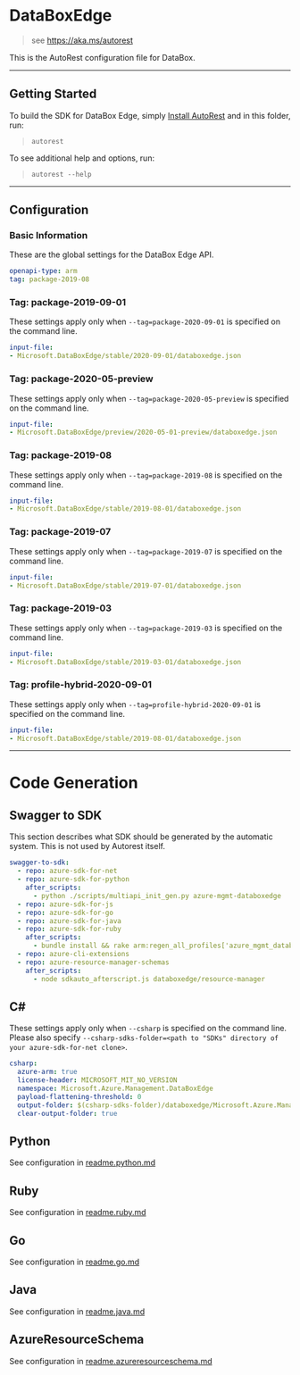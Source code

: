   # DataBoxEdge

  > see https://aka.ms/autorest

  This is the AutoRest configuration file for DataBox.



  ---
  ## Getting Started
  To build the SDK for DataBox Edge, simply [Install AutoRest](https://aka.ms/autorest/install) and in this folder, run:

  > `autorest`

  To see additional help and options, run:

  > `autorest --help`
  ---

  ## Configuration



  ### Basic Information
  These are the global settings for the DataBox Edge API.

  ``` yaml
  openapi-type: arm
  tag: package-2019-08
  ```

  ### Tag: package-2019-09-01

  These settings apply only when `--tag=package-2020-09-01` is specified on the command line.

  ``` yaml $(tag) == 'package-2019-09-01'
  input-file:
  - Microsoft.DataBoxEdge/stable/2020-09-01/databoxedge.json
  ```

  ### Tag: package-2020-05-preview

  These settings apply only when `--tag=package-2020-05-preview` is specified on the command line.

  ``` yaml $(tag) == 'package-2020-05-preview'
  input-file:
  - Microsoft.DataBoxEdge/preview/2020-05-01-preview/databoxedge.json
  ```

  ### Tag: package-2019-08

  These settings apply only when `--tag=package-2019-08` is specified on the command line.

  ``` yaml $(tag) == 'package-2019-08'
  input-file:
  - Microsoft.DataBoxEdge/stable/2019-08-01/databoxedge.json
  ```

  ### Tag: package-2019-07

  These settings apply only when `--tag=package-2019-07` is specified on the command line.

  ``` yaml $(tag) == 'package-2019-07'
  input-file:
  - Microsoft.DataBoxEdge/stable/2019-07-01/databoxedge.json
  ```

  ### Tag: package-2019-03

  These settings apply only when `--tag=package-2019-03` is specified on the command line.

  ``` yaml $(tag) == 'package-2019-03'
  input-file:
  - Microsoft.DataBoxEdge/stable/2019-03-01/databoxedge.json
  ```

  ### Tag: profile-hybrid-2020-09-01

  These settings apply only when `--tag=profile-hybrid-2020-09-01` is specified on the command line.

  ``` yaml $(tag) == 'profile-hybrid-2020-09-01'
  input-file:
  - Microsoft.DataBoxEdge/stable/2019-08-01/databoxedge.json
  ```

  ---
  # Code Generation


  ## Swagger to SDK

  This section describes what SDK should be generated by the automatic system.
  This is not used by Autorest itself.

  ``` yaml $(swagger-to-sdk)
  swagger-to-sdk:
    - repo: azure-sdk-for-net
    - repo: azure-sdk-for-python
      after_scripts:
        - python ./scripts/multiapi_init_gen.py azure-mgmt-databoxedge
    - repo: azure-sdk-for-js
    - repo: azure-sdk-for-go
    - repo: azure-sdk-for-java
    - repo: azure-sdk-for-ruby
      after_scripts:
        - bundle install && rake arm:regen_all_profiles['azure_mgmt_databoxedge']
    - repo: azure-cli-extensions
    - repo: azure-resource-manager-schemas
      after_scripts:
        - node sdkauto_afterscript.js databoxedge/resource-manager
  ```

  ## C#

  These settings apply only when `--csharp` is specified on the command line.
  Please also specify `--csharp-sdks-folder=<path to "SDKs" directory of your azure-sdk-for-net clone>`.

  ``` yaml $(csharp)
  csharp:
    azure-arm: true
    license-header: MICROSOFT_MIT_NO_VERSION
    namespace: Microsoft.Azure.Management.DataBoxEdge
    payload-flattening-threshold: 0
    output-folder: $(csharp-sdks-folder)/databoxedge/Microsoft.Azure.Management.DataBoxEdge/src/Generated
    clear-output-folder: true
  ```

  ## Python

  See configuration in [readme.python.md](./readme.python.md)

  ## Ruby

  See configuration in [readme.ruby.md](./readme.ruby.md)

  ## Go

  See configuration in [readme.go.md](./readme.go.md)

  ## Java

  See configuration in [readme.java.md](./readme.java.md)

  ## AzureResourceSchema

  See configuration in [readme.azureresourceschema.md](./readme.azureresourceschema.md)

